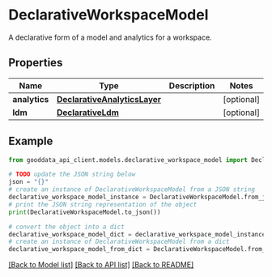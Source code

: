 # DeclarativeWorkspaceModel

A declarative form of a model and analytics for a workspace.

## Properties

Name | Type | Description | Notes
------------ | ------------- | ------------- | -------------
**analytics** | [**DeclarativeAnalyticsLayer**](DeclarativeAnalyticsLayer.md) |  | [optional] 
**ldm** | [**DeclarativeLdm**](DeclarativeLdm.md) |  | [optional] 

## Example

```python
from gooddata_api_client.models.declarative_workspace_model import DeclarativeWorkspaceModel

# TODO update the JSON string below
json = "{}"
# create an instance of DeclarativeWorkspaceModel from a JSON string
declarative_workspace_model_instance = DeclarativeWorkspaceModel.from_json(json)
# print the JSON string representation of the object
print(DeclarativeWorkspaceModel.to_json())

# convert the object into a dict
declarative_workspace_model_dict = declarative_workspace_model_instance.to_dict()
# create an instance of DeclarativeWorkspaceModel from a dict
declarative_workspace_model_from_dict = DeclarativeWorkspaceModel.from_dict(declarative_workspace_model_dict)
```
[[Back to Model list]](../README.md#documentation-for-models) [[Back to API list]](../README.md#documentation-for-api-endpoints) [[Back to README]](../README.md)


